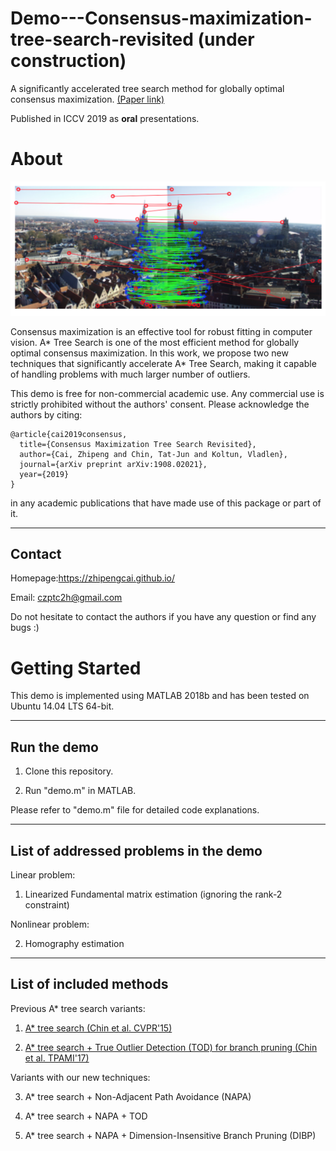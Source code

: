 # Demo---Consensus-maximization-tree-search-revisited (under construction)

A significantly accelerated tree search method for globally optimal consensus maximization. [(Paper link)](https://arxiv.org/abs/1908.02021)

Published in ICCV 2019 as **oral** presentations.

About
=====

![alt text](https://github.com/ZhipengCai/ZhipengCai.github.io/blob/master/papers/ICCV19.png " ")

Consensus maximization is an effective tool for robust fitting in computer vision. A* Tree Search is one of the most efficient method for globally optimal consensus maximization. In this work, we propose two new techniques that significantly accelerate A* Tree Search, making it capable of handling problems with much larger number of outliers.

This demo is free for non-commercial academic use. Any commercial use is strictly 
prohibited without the authors' consent. Please acknowledge the authors by citing:

```
@article{cai2019consensus,
  title={Consensus Maximization Tree Search Revisited},
  author={Cai, Zhipeng and Chin, Tat-Jun and Koltun, Vladlen},
  journal={arXiv preprint arXiv:1908.02021},
  year={2019}
}
```
in any academic publications that have made use of this package or part of it.

------------------------
Contact
------------------------

Homepage:https://zhipengcai.github.io/

Email: czptc2h@gmail.com

Do not hesitate to contact the authors if you have any question or find any bugs :)


Getting Started
===============

This demo is implemented using MATLAB 2018b and has been tested on Ubuntu 14.04 LTS 64-bit. 

-------------
Run the demo
-------------

1. Clone this repository. 

2. Run "demo.m" in MATLAB.

Please refer to "demo.m" file for detailed code explanations.

-----------------------------------------
List of addressed problems in the demo
-----------------------------------------

Linear problem:

1. Linearized Fundamental matrix estimation (ignoring the rank-2 constraint)

Nonlinear problem:

2. Homography estimation

------------------------
List of included methods
------------------------

Previous A* tree search variants:

1. [A* tree search (Chin et al. CVPR'15)](https://www.cv-foundation.org/openaccess/content_cvpr_2015/papers/Chin_Efficient_Globally_Optimal_2015_CVPR_paper.pdf)

2. [A* tree search + True Outlier Detection (TOD) for branch pruning (Chin et al. TPAMI'17)](https://ieeexplore.ieee.org/document/7755788)

Variants with our new techniques:

3. A* tree search + Non-Adjacent Path Avoidance (NAPA)

4. A* tree search + NAPA + TOD

5. A* tree search + NAPA + Dimension-Insensitive Branch Pruning (DIBP)

